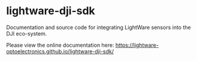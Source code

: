 # lightware-dji-sdk

Documentation and source code for integrating LightWare sensors into the DJI eco-system.

Please view the online documentation here: https://lightware-optoelectronics.github.io/lightware-dji-sdk/
